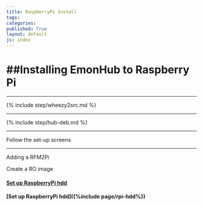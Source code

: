 ```yaml
---
title: RaspberryPi Install
tags: 
categories: 
published: True
layout: default
js: index
---
```


##Installing EmonHub to Raspberry Pi
===================================

-----------------------------------



{% include step/wheezy2src.md %}

----

{% include step/hub-deb.md %}

---

Follow the set-up screens

-----------------------------

Adding a RFM2Pi

Create a RO image

#### [Set up RaspberryPi hdd]({{site.page}}install/raspberrypi/hdd)

#### [Set up RaspberryPi hdd]({%include page/rpi-hdd%})





